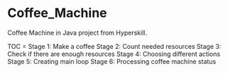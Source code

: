 # Coffee_Machine
Coffee Machine in Java project from Hyperskill.

TOC =
Stage 1: Make a coffee 
Stage 2: Count needed resources 
Stage 3: Check if there are enough resources 
Stage 4: Choosing different actions 
Stage 5: Creating main loop Stage 
6: Processing coffee machine status
